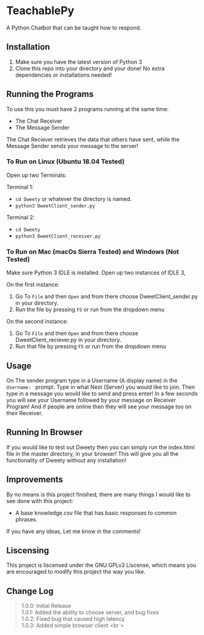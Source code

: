 # TeachablePy
A Python Chatbot that can be taught how to respond.

## Installation
1. Make sure you have the latest version of Python 3
2. Clone this repo into your directory and your done! No extra dependencies or installations needed!

## Running the Programs
 To use this you must have 2 programs running at the same time: 
  - The Chat Receiver
  - The Message Sender

The Chat Reciever retrieves the data that others have sent,
while the Message Sender sends your message to the server! 

### To Run on Linux (Ubuntu 18.04 Tested)
Open up two Terminals:

Terminal 1:
- `cd Dweety` or whatever the directory is named.
- `python3 DweetClient_sender.py`

Terminal 2:
- `cd Dweety`
- `python3 DweetClient_receiver.py`

### To Run on Mac (macOs Sierra Tested) and Windows (Not Tested)
Make sure Python 3 IDLE is installed.
Open up two instances of IDLE 3,

On the first instance:
1. Go To `File` and then `Open` and from there choose DweetClient_sender.py in your directory.
2. Run the file by pressing `F5` or run from the dropdown menu

On the second instance:
1. Go To `File` and then `Open` and from there choose DweetClient_reciever.py in your directory.
2. Run that file by pressing `F5` or run from the dropdown menu


## Usage
On The sender program type in a Username (A display name) in the `Username: ` prompt.
Type in what Nest (Server) you would like to join.
Then type in a message you would like to send and press enter!
In a few seconds you will see your Username followed by your message on Receiver Program!
And if people are online then they will see your message too on their Receiver.

## Running In Browser
If you would like to test out Dweety then you can simply run the index.html file in the master directory, in your browser! 
This will give you all the functionality of Dweety without any installation!

## Improvements
By no means is this project finished, there are many things I would like to see done with this project:
- A base knowledge.csv file that has basic responses to common phrases.

If you have any ideas, Let me know in the comments!

## Liscensing
This project is liscensed under the GNU GPLv3 Liscense,
which means you are encouraged to modify this project the way you like.

## Change Log
> 1.0.0: Initial Release <br />
> 1.0.1: Added the ability to choose server, and bug fixes <br />
> 1.0.2: Fixed bug that caused high latency <br />
> 1.0.3: Added simple browser client <br \>
